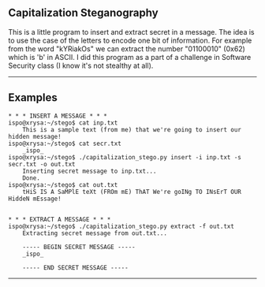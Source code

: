 ## Capitalization Steganography

This is a little program to insert and extract secret in a message. The idea is to use the case
of the letters to encode one bit of information. For example from the word "kYRiakOs" we can
extract the number "01100010" (0x62) which is 'b' in ASCII. I did this program as a part of a
challenge in Software Security class (I know it's not stealthy at all).

___

## Examples

```
* * * INSERT A MESSAGE * * *
ispo@xrysa:~/stego$ cat inp.txt 
	This is a sample text (from me) that we're going to insert our hidden message!
ispo@xrysa:~/stego$ cat secr.txt 
	_ispo_
ispo@xrysa:~/stego$ ./capitalization_stego.py insert -i inp.txt -s secr.txt -o out.txt
	Inserting secret message to inp.txt...
	Done.
ispo@xrysa:~/stego$ cat out.txt 
	tHiS IS A SaMPlE teXt (FROm mE) ThAT We're goINg TO INsErT OUR HiddeN mEssage!


* * * EXTRACT A MESSAGE * * *
ispo@xrysa:~/stego$ ./capitalization_stego.py extract -f out.txt 
	Extracting secret message from out.txt...

	----- BEGIN SECRET MESSAGE -----
	_ispo_

	----- END SECRET MESSAGE -----
```

___